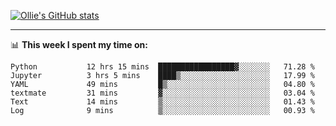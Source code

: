 <!--
**icedpanda/icedpanda** is a ✨ _special_ ✨ repository because its `README.md` (this file) appears on your GitHub profile.

Here are some ideas to get you started:

- 🔭 I’m currently working on ...
- 🌱 I’m currently learning ...
- 👯 I’m looking to collaborate on ...
- 🤔 I’m looking for help with ...
- 💬 Ask me about ...
- 📫 How to reach me: ...
- 😄 Pronouns: ...
- ⚡ Fun fact: ...
-->
[![Ollie's GitHub stats](https://github-readme-stats-icedpanda.vercel.app/api?username=icedpanda&count_private=true&show_icons=true)](https://github.com/icedpanda)

---
📊 **This week I spent my time on:**
<!--START_SECTION:waka-->

```text
Python           12 hrs 15 mins  █████████████████▓░░░░░░░   71.28 %
Jupyter          3 hrs 5 mins    ████▒░░░░░░░░░░░░░░░░░░░░   17.99 %
YAML             49 mins         █▒░░░░░░░░░░░░░░░░░░░░░░░   04.80 %
textmate         31 mins         ▓░░░░░░░░░░░░░░░░░░░░░░░░   03.04 %
Text             14 mins         ▒░░░░░░░░░░░░░░░░░░░░░░░░   01.43 %
Log              9 mins          ▒░░░░░░░░░░░░░░░░░░░░░░░░   00.93 %
```

<!--END_SECTION:waka-->
